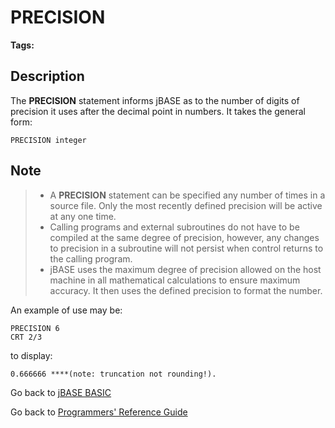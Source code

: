 # PRECISION

<PageHeader />  

**Tags:**
<badge text='mathematical operations' vertical='middle' />

## Description

The **PRECISION** statement informs jBASE as to the number of digits of precision it uses after the decimal point in numbers. It takes the general form:

```
PRECISION integer
```

## Note

> - A **PRECISION** statement can be specified any number of times in a source file. Only the most recently defined precision will be active at any one time.
> - Calling programs and external subroutines do not have to be compiled at the same degree of precision, however, any changes to precision in a subroutine will not persist when control returns to the calling program.
> - jBASE uses the maximum degree of precision allowed on the host machine in all mathematical calculations to ensure maximum accuracy. It then uses the defined precision to format the number.

An example of use may be:

```
PRECISION 6
CRT 2/3
```

to display:

```
0.666666 ****(note: truncation not rounding!).
```

Go back to [jBASE BASIC](./../README.md)

Go back to [Programmers' Reference Guide](./../../reference-guides/jbc/README.md)

<PageFooter />
